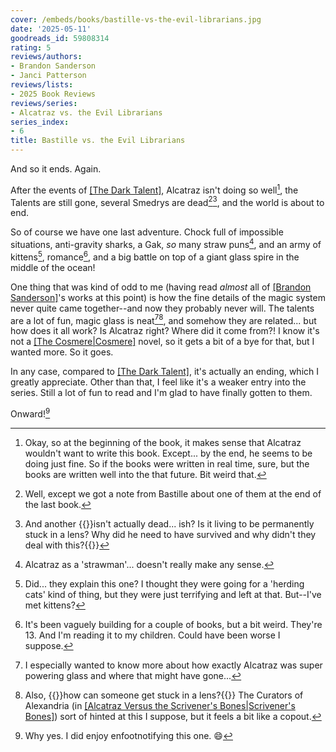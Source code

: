 ```yaml
---
cover: /embeds/books/bastille-vs-the-evil-librarians.jpg
date: '2025-05-11'
goodreads_id: 59808314
rating: 5
reviews/authors:
- Brandon Sanderson
- Janci Patterson
reviews/lists:
- 2025 Book Reviews
reviews/series:
- Alcatraz vs. the Evil Librarians
series_index:
- 6
title: Bastille vs. the Evil Librarians
---
```

And so it ends. Again. 

After the events of [[The Dark Talent]](), Alcatraz isn't doing so well[^author], the Talents are still gone, several Smedrys are dead[^note][^copout], and the world is about to end. 

[^author]: Okay, so at the beginning of the book, it makes sense that Alcatraz wouldn't want to write this book. Except... by the end, he seems to be doing just fine. So if the books were written in real time, sure, but the books are written well into the that future. Bit weird that. 

[^note]: Well, except we got a note from Bastille about one of them at the end of the last book. 

[^copout]: And another {{<spoiler>}}isn't actually dead... ish? Is it living to be permanently stuck in a lens? Why did he need to have survived and why didn't they deal with this?{{</spoiler>}}

So of course we have one last adventure. Chock full of impossible situations, anti-gravity sharks, a Gak, *so* many straw puns[^strawman], and an army of kittens[^kittens], romance[^thirteen], and a big battle on top of a giant glass spire in the middle of the ocean!

[^strawman]: Alcatraz as a 'strawman'... doesn't really make any sense. 

[^kittens]: Did... they explain this one? I thought they were going for a 'herding cats' kind of thing, but they were just terrifying and left at that. But--I've met kittens? 

[^thirteen]: It's been vaguely building for a couple of books, but a bit weird. They're 13. And I'm reading it to my children. Could have been worse I suppose. 

One thing that was kind of odd to me (having read *almost* all of [[Brandon Sanderson]]()'s works at this point) is how the fine details of the magic system never quite came together--and now they probably never will. The talents are a lot of fun, magic glass is neat[^power][^death], and somehow they are related... but how does it all work? Is Alcatraz right? Where did it come from?! I know it's not a [[The Cosmere|Cosmere]]() novel, so it gets a bit of a bye for that, but I wanted more. So it goes. 

[^power]: I especially wanted to know more about how exactly Alcatraz was super powering glass and where that might have gone...

[^death]: Also, {{<spoiler>}}how can someone get stuck in a lens?{{</spoiler>}} The Curators of Alexandria (in [[Alcatraz Versus the Scrivener's Bones|Scrivener's Bones]]()) sort of hinted at this I suppose, but it feels a bit like a copout[^copout].

In any case, compared to [[The Dark Talent]](), it's actually an ending, which I greatly appreciate. Other than that, I feel like it's a weaker entry into the series. Still a lot of fun to read and I'm glad to have finally gotten to them. 

Onward![^footnotes]

[^footnotes]: Why yes. I did enjoy enfootnotifying this one. :smile:

<!--more-->